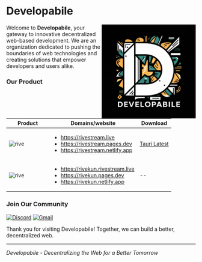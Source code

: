 # Developabile

<img width="250" align="right" alt="coder.gif" src="../static/logo.jpeg" />
<p aling="left" width="40">

Welcome to **Developabile**, your gateway to innovative decentralized web-based development. We are an organization dedicated to pushing the boundaries of web technologies and creating solutions that empower developers and users alike.

### Our Product

<!-- 1.  **Rive** : Rive is a cutting-edge, ad-free platform for streaming/downloading movies and TV shows online. Your Personal Streaming Oasis.
    - **Visit Rive**:
      - https://rivestream.live
      - https://rivestream.vercel.app
      - https://rive-next.vercel.app
    - **Download Rive**: https://github.com/Developabile/rive-tauri/releases/latest -->

| Product                                                                                                   | Domains/website                                                                                                                                               | Download                                                                   |
| --------------------------------------------------------------------------------------------------------- | ------------------------------------------------------------------------------------------------------------------------------------------------------------- | -------------------------------------------------------------------------- |
| <img width="100" align="right" alt="rive" src="https://rivestream.live/icons/icon-256x256.png" />         | <ul><li> https://rivestream.live</li><li> https://rivestream.pages.dev</li><li>https://rivestream.netlify.app</li></ul> | [Tauri Latest](https://github.com/Developabile/rive-tauri/releases/latest) |
| <img width="100" align="right" alt="rive" src="https://rivekun.rivestream.live/icons/icon-192x192.png" /> | <ul><li> https://rivekun.rivestream.live</li><li> https://rivekun.pages.dev</li><li>https://rivekun.netlify.app</li></ul>                                     | --                                                                         |

### Join Our Community

[![Discord](https://img.shields.io/badge/discord-7c3aed?&style=for-the-badge&logo=discord&logoColor=white&color=7c3aed&cacheSeconds=3600)](https://discord.gg/6xJmJja8fV)
[![Gmail](https://img.shields.io/badge/mail-7c3aed?&style=for-the-badge&logo=gmail&logoColor=white&color=7c3aed&cacheSeconds=3600)](mailto:aarav4dev@hotmail.com)

Thank you for visiting Developabile! Together, we can build a better, decentralized web.

---

_Developabile - Decentralizing the Web for a Better Tomorrow_

</p>
